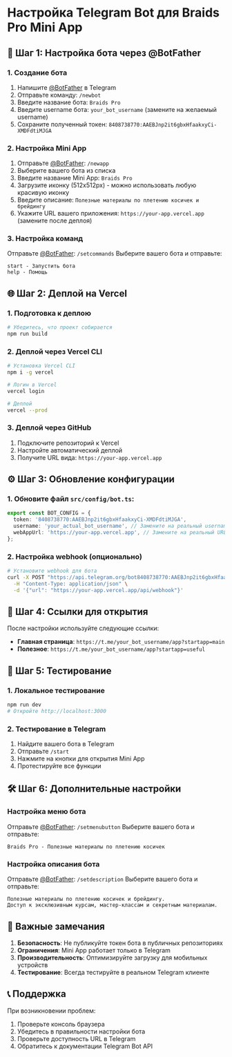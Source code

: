 # Настройка Telegram Bot для Braids Pro Mini App

## 🤖 Шаг 1: Настройка бота через @BotFather

### 1. Создание бота
1. Напишите [@BotFather](https://t.me/BotFather) в Telegram
2. Отправьте команду: `/newbot`
3. Введите название бота: `Braids Pro`
4. Введите username бота: `your_bot_username` (замените на желаемый username)
5. Сохраните полученный токен: `8408738770:AAEBJnp2it6gbxHfaakxyCi-XMDFdtiMJGA`

### 2. Настройка Mini App
1. Отправьте [@BotFather](https://t.me/BotFather): `/newapp`
2. Выберите вашего бота из списка
3. Введите название Mini App: `Braids Pro`
4. Загрузите иконку (512x512px) - можно использовать любую красивую иконку
5. Введите описание: `Полезные материалы по плетению косичек и брейдингу`
6. Укажите URL вашего приложения: `https://your-app.vercel.app` (замените после деплоя)

### 3. Настройка команд
Отправьте [@BotFather](https://t.me/BotFather): `/setcommands`
Выберите вашего бота и отправьте:
```
start - Запустить бота
help - Помощь
```

## 🌐 Шаг 2: Деплой на Vercel

### 1. Подготовка к деплою
```bash
# Убедитесь, что проект собирается
npm run build
```

### 2. Деплой через Vercel CLI
```bash
# Установка Vercel CLI
npm i -g vercel

# Логин в Vercel
vercel login

# Деплой
vercel --prod
```

### 3. Деплой через GitHub
1. Подключите репозиторий к Vercel
2. Настройте автоматический деплой
3. Получите URL вида: `https://your-app.vercel.app`

## ⚙️ Шаг 3: Обновление конфигурации

### 1. Обновите файл `src/config/bot.ts`:
```typescript
export const BOT_CONFIG = {
  token: '8408738770:AAEBJnp2it6gbxHfaakxyCi-XMDFdtiMJGA',
  username: 'your_actual_bot_username', // Замените на реальный username
  webAppUrl: 'https://your-app.vercel.app', // Замените на реальный URL
};
```

### 2. Настройка webhook (опционально)
```bash
# Установите webhook для бота
curl -X POST "https://api.telegram.org/bot8408738770:AAEBJnp2it6gbxHfaakxyCi-XMDFdtiMJGA/setWebhook" \
  -H "Content-Type: application/json" \
  -d '{"url": "https://your-app.vercel.app/api/webhook"}'
```

## 🔗 Шаг 4: Ссылки для открытия

После настройки используйте следующие ссылки:

- **Главная страница**: `https://t.me/your_bot_username/app?startapp=main`
- **Полезное**: `https://t.me/your_bot_username/app?startapp=useful`

## 📱 Шаг 5: Тестирование

### 1. Локальное тестирование
```bash
npm run dev
# Откройте http://localhost:3000
```

### 2. Тестирование в Telegram
1. Найдите вашего бота в Telegram
2. Отправьте `/start`
3. Нажмите на кнопки для открытия Mini App
4. Протестируйте все функции

## 🛠 Шаг 6: Дополнительные настройки

### Настройка меню бота
Отправьте [@BotFather](https://t.me/BotFather): `/setmenubutton`
Выберите вашего бота и отправьте:
```
Braids Pro - Полезные материалы по плетению косичек
```

### Настройка описания бота
Отправьте [@BotFather](https://t.me/BotFather): `/setdescription`
Выберите вашего бота и отправьте:
```
Полезные материалы по плетению косичек и брейдингу. 
Доступ к эксклюзивным курсам, мастер-классам и секретным материалам.
```

## 🚨 Важные замечания

1. **Безопасность**: Не публикуйте токен бота в публичных репозиториях
2. **Ограничения**: Mini App работает только в Telegram
3. **Производительность**: Оптимизируйте загрузку для мобильных устройств
4. **Тестирование**: Всегда тестируйте в реальном Telegram клиенте

## 📞 Поддержка

При возникновении проблем:
1. Проверьте консоль браузера
2. Убедитесь в правильности настройки бота
3. Проверьте доступность URL в Telegram
4. Обратитесь к документации Telegram Bot API
